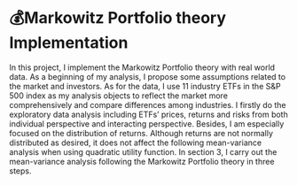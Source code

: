 # 💰Markowitz Portfolio theory Implementation
In this project, I implement the Markowitz Portfolio theory with real world data. 
As a beginning of my analysis, I propose some assumptions related to the market and investors. 
As for the data, I use 11 industry ETFs in the S&P 500 index as my analysis objects to reflect the market more comprehensively and compare differences among industries. 
I firstly do the exploratory data analysis including ETFs’ prices, returns and risks from both individual perspective and interacting perspective. Besides, I am especially focused on the distribution of returns. Although returns are not normally distributed as desired, it does not affect the following mean-variance analysis when using quadratic utility function. 
In section 3, I carry out the mean-variance analysis following the Markowitz Portfolio theory in three steps.
